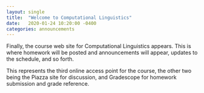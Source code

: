 ```yaml
---
layout: single
title:  "Welcome to Computational Linguistics"
date:   2020-01-24 10:20:00 -0400
categories: announcements
---
```

Finally, the course web site for Computational Linguistics appears.
This is where homework will be posted and announcements will appear,
updates to the schedule, and so forth.

This represents the third online access point for the course,
the other two being the Piazza site for discussion, and Gradescope
for homework submission and grade reference.

